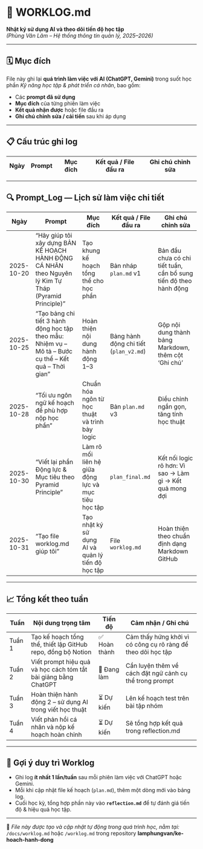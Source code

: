 # 🧾 WORKLOG.md  
**Nhật ký sử dụng AI và theo dõi tiến độ học tập**  
*(Phùng Văn Lâm – Hệ thống thông tin quản lý, 2025–2026)*  

---

## 🗓️ Mục đích
File này ghi lại **quá trình làm việc với AI (ChatGPT, Gemini)** trong suốt học phần *Kỹ năng học tập & phát triển cá nhân*, bao gồm:  
- Các **prompt đã sử dụng**  
- **Mục đích** của từng phiên làm việc  
- **Kết quả nhận được** hoặc file đầu ra  
- **Ghi chú chỉnh sửa / cải tiến** sau khi áp dụng  

---

## 📋 Cấu trúc ghi log
| Ngày | Prompt | Mục đích | Kết quả / File đầu ra | Ghi chú chỉnh sửa |
|------|---------|----------|------------------------|-------------------|

---

## 🔍 Prompt_Log — Lịch sử làm việc chi tiết

| Ngày | Prompt | Mục đích | Kết quả / File đầu ra | Ghi chú chỉnh sửa |
|------|---------|----------|------------------------|-------------------|
| 2025-10-20 | “Hãy giúp tôi xây dựng BẢN KẾ HOẠCH HÀNH ĐỘNG CÁ NHÂN theo Nguyên lý Kim Tự Tháp (Pyramid Principle)” | Tạo khung kế hoạch tổng thể cho học phần | Bản nháp `plan.md` v1 | Bản đầu chưa có chi tiết tuần, cần bổ sung tiến độ theo hành động |
| 2025-10-25 | “Tạo bảng chi tiết 3 hành động học tập theo mẫu: Nhiệm vụ – Mô tả – Bước cụ thể – Kết quả – Thời gian” | Hoàn thiện nội dung hành động 1–3 | Bảng hành động chi tiết (`plan_v2.md`) | Gộp nội dung thành bảng Markdown, thêm cột ‘Ghi chú’ |
| 2025-10-28 | “Tối ưu ngôn ngữ kế hoạch để phù hợp nộp học phần” | Chuẩn hóa ngôn từ học thuật và trình bày logic | Bản `plan.md` v3 | Điều chỉnh ngắn gọn, tăng tính học thuật |
| 2025-10-30 | “Viết lại phần Động lực & Mục tiêu theo Pyramid Principle” | Làm rõ mối liên hệ giữa động lực và mục tiêu học tập | `plan_final.md` | Kết nối logic rõ hơn: Vì sao → Làm gì → Kết quả mong đợi |
| 2025-10-31 | “Tạo file worklog.md giúp tôi” | Tạo nhật ký sử dụng AI và quản lý tiến độ học tập | File `worklog.md` | Hoàn thiện theo chuẩn định dạng Markdown GitHub |

---

## 📈 Tổng kết theo tuần

| Tuần | Nội dung trọng tâm | Tiến độ | Cảm nhận / Ghi chú |
|------|--------------------|----------|--------------------|
| Tuần 1 | Tạo kế hoạch tổng thể, thiết lập GitHub repo, đồng bộ Notion | ✅ Hoàn thành | Cảm thấy hứng khởi vì có công cụ rõ ràng để theo dõi học tập |
| Tuần 2 | Viết prompt hiệu quả và học cách tóm tắt bài giảng bằng ChatGPT | 🔄 Đang làm | Cần luyện thêm về cách đặt ngữ cảnh cụ thể trong prompt |
| Tuần 3 | Hoàn thiện hành động 2 – sử dụng AI trong viết học thuật | ⏳ Dự kiến | Lên kế hoạch test trên bài tập nhóm |
| Tuần 4 | Viết phản hồi cá nhân và nộp kế hoạch hoàn chỉnh | ⏳ Dự kiến | Sẽ tổng hợp kết quả trong reflection.md |

---

## 🧠 Gợi ý duy trì Worklog
- Ghi log **ít nhất 1 lần/tuần** sau mỗi phiên làm việc với ChatGPT hoặc Gemini.  
- Mỗi khi cập nhật file kế hoạch (`plan.md`), thêm một dòng mới vào bảng log.  
- Cuối học kỳ, tổng hợp phần này vào **`reflection.md`** để tự đánh giá tiến độ & hiệu quả học tập.  

---

📌 *File này được tạo và cập nhật tự động trong quá trình học, nằm tại:*  
`/docs/worklog.md` hoặc `/worklog.md` trong repository **lamphungvan/ke-hoach-hanh-dong**
